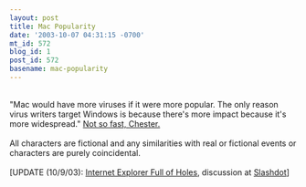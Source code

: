 ```yaml
---
layout: post
title: Mac Popularity
date: '2003-10-07 04:31:15 -0700'
mt_id: 572
blog_id: 1
post_id: 572
basename: mac-popularity
---
```

<br />"Mac would have more viruses if it were more popular. The only reason virus writers target Windows is because there's more impact because it's more widespread." <a href="http://www.theregister.co.uk/content/56/33226.html">Not so fast, Chester.</a>*<br /><br />* All characters are fictional and any similarities with real or fictional events or characters are purely coincidental.<br /><br />[UPDATE (10/9/03): <a href="http://www.zdnet.com.au/newstech/security/story/0,2000048600,20279477,00.htm">Internet Explorer Full of Holes</a>, discussion at <a href="http://slashdot.org/article.pl?sid=03/10/09/1332219&amp;mode=thread&amp;tid=109&amp;tid=113&amp;tid=126&amp;tid=128&amp;tid=187&amp;tid=95">Slashdot</a>]<br /><br /><br />
